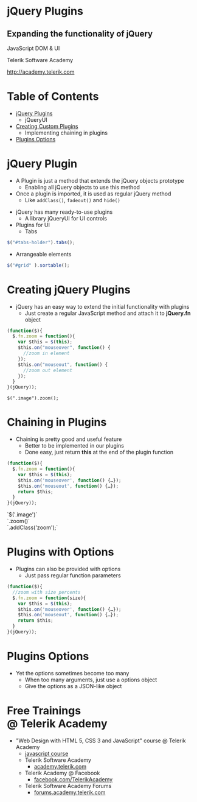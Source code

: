 <!-- section start -->
<!-- attr: { id:'title', hasScriptWrapper:true, class:'slide-title' } -->
# jQuery Plugins
## Expanding the functionality of jQuery

<aside class="signature">
	<p class="signature-course">JavaScript DOM & UI</p>
	<p class="signature-initiative">Telerik Software Academy</p>
	<a href="http://academy.telerik.com" class="signature-link">http://academy.telerik.com</a>
</aside>


<!-- section start -->
<!-- attr: { id:'table-of-contents' } -->
# Table of Contents
- [jQuery Plugins](#jquery-plugin)
  - jQueryUI
- [Creating Custom Plugins](#creating-plugins)
  - Implementing chaining in plugins
- [Plugins Options](#plugins-with-options)


<!-- section start -->
<!-- attr: { id:'jquery-plugin', showInPresentation:true, class:'slide-section' } -->
<!-- # jQuery Plugins -->


# jQuery Plugin
- A Plugin is just a method that extends the jQuery objects prototype
  - Enabling all jQuery objects to use this method
- Once a plugin is imported, it is used as regular jQuery method
  - Like `addClass()`, `fadeout()` and `hide()`


<!-- attr: { hasScriptWrapper:true } -->
<!-- # jQuery Plugins -->
- jQuery has many ready-to-use plugins
  - A library jQueryUI for UI controls
- Plugins for UI
  - Tabs
```javascript
$("#tabs-holder").tabs();
```
  - Arrangeable elements
```javascript
$("#grid" ).sortable();
```

<!-- <img class="slide-image" showInPresentation="true" src="\imgs\pic01.png" style="top:28.88%; left:59.47%; width:35.92%; z-index:1" /> -->
<!-- <img class="slide-image" showInPresentation="true" src="\imgs\pic02.png" style="top:53.16%; left:59.47%; width:35.92%; z-index:1" /> -->


<!-- attr: { showInPresentation:true, class:'slide-section demo' } -->
<!-- # jQuery Plugins
## [Demo]() -->


<!-- section start -->
<!-- attr: { id:'creating-plugins', showInPresentation:true, class:'slide-section' } -->
<!-- # Creating Custom jQuery Plugins -->


<!-- attr: { hasScriptWrapper:true } -->
# Creating jQuery Plugins
- jQuery has an easy way to extend the initial functionality with plugins
  - Just create a regular JavaScript method and attach it to **jQuery.fn** object

```javascript
(function($){
  $.fn.zoom = function(){    
    var $this = $(this);
    $this.on("mouseover", function() {
      //zoom in element
    });
    $this.on("mouseout", function() {
      //zoom out element
    });
  }
}(jQuery));
```

<span class="balloon fragment" style="top:85%; left:48%">`$(".image").zoom();`</span>


<!-- attr: { showInPresentation:true, class:'slide-section demo' } -->
<!-- # Zoom Plugin
## [Demo]() -->


<!-- attr: { hasScriptWrapper:true } -->
# Chaining in Plugins 
- Chaining is pretty good and useful feature
  - Better to be implemented in our plugins
  - Done easy, just return **this** at the end of the plugin function

```javascript
(function($){
  $.fn.zoom = function(){    
    var $this = $(this);
    $this.on('mouseover', function() {…});
    $this.on('mouseout', function() {…});
    return $this;
  }
}(jQuery));
```

<span class="balloon fragment" style="top:75%; left:48%; width:250px">
`$('.image')`<br/>`.zoom()`<br/>`.addClass('zoom');`</span>


<!-- attr: { class:'slide-section demo', showInPresentation:true } -->
<!-- # Chaining in Plugins 
## [Demo]() -->


<!-- section start -->
<!-- attr: { id:'plugins-with-options', class:'slide-section', showInPresentation:true } -->
<!-- # Plugins with Options
## Creating plugins more customizable -->


<!-- attr: { class:'' } -->
# Plugins with Options
- Plugins can also be provided with options
  - Just pass regular function parameters

```javascript
(function($){
  //zoom with size percents
  $.fn.zoom = function(size){    
    var $this = $(this);
    $this.on('mouseover', function() {…});
    $this.on('mouseout', function() {…});
    return $this;
  }
}(jQuery));
```


<!-- attr: { class:'slide-section demo', showInPresentation:true } -->
<!-- # Plugins with Options
## [Demo]() -->


<!-- attr: { class:'' } -->
# Plugins Options
- Yet the options sometimes become too many
  - When too many arguments, just use a options object
  - Give the options as a JSON-like object


<!-- attr: { showInPresentation:true, class:'slide-section demo' } -->
<!-- # Plugins with Options Object
## [Demo]() -->


<!-- section start -->
<!-- attr: { hasScriptWrapper:true, class:"slide-section", showInPresentation:true } -->
<!-- # jQuery Plugins
## Questions -->


<!-- attr: { showInPresentation: true, hasScriptWrapper: true, style:'font-size: 0.9em' } -->
# Free Trainings<br/>@ Telerik Academy
- "Web Design with HTML 5, CSS 3 and JavaScript" course @ Telerik Academy
    - [javascript course](http://academy.telerik.com/student-courses/web-design-and-ui/javascript-fundamentals/about)
  - Telerik Software Academy
    - [academy.telerik.com](academy.telerik.com)
  - Telerik Academy @ Facebook
    - [facebook.com/TelerikAcademy](facebook.com/TelerikAcademy)
  - Telerik Software Academy Forums
    - [forums.academy.telerik.com](http://telerikacademy.com/Forum/Home)

<!-- <img class="slide-image" showInPresentation="true"  src="imgs/pic00.png" style="top:58.18%; left:90.52%; width:16.97%; z-index:-1" /> -->
